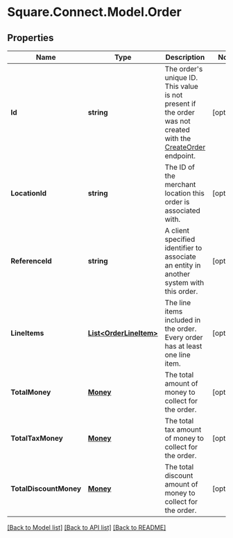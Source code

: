 # Square.Connect.Model.Order
## Properties

Name | Type | Description | Notes
------------ | ------------- | ------------- | -------------
**Id** | **string** | The order&#39;s unique ID.  This value is not present if the order was not created with the [CreateOrder](#endpoint-createorder) endpoint. | [optional] 
**LocationId** | **string** | The ID of the merchant location this order is associated with. | [optional] 
**ReferenceId** | **string** | A client specified identifier to associate an entity in another system with this order. | [optional] 
**LineItems** | [**List&lt;OrderLineItem&gt;**](OrderLineItem.md) | The line items included in the order. Every order has at least one line item. | [optional] 
**TotalMoney** | [**Money**](Money.md) | The total amount of money to collect for the order. | [optional] 
**TotalTaxMoney** | [**Money**](Money.md) | The total tax amount of money to collect for the order. | [optional] 
**TotalDiscountMoney** | [**Money**](Money.md) | The total discount amount of money to collect for the order. | [optional] 



[[Back to Model list]](../README.md#documentation-for-models) [[Back to API list]](../README.md#documentation-for-api-endpoints) [[Back to README]](../README.md)

